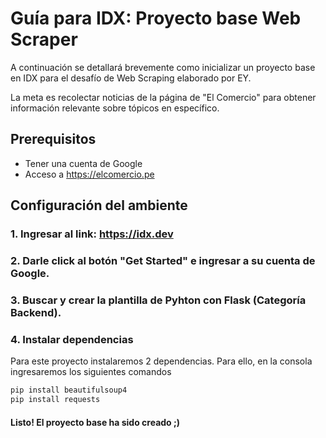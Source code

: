 # Guía para IDX: Proyecto base Web Scraper

A continuación se detallará brevemente como inicializar un proyecto base en IDX para el desafío de Web Scraping elaborado por EY.

La meta es recolectar noticias de la página de "El Comercio" para obtener información relevante sobre tópicos en específico.

## Prerequisitos

- Tener una cuenta de Google
- Acceso a https://elcomercio.pe

## Configuración del ambiente

### 1. Ingresar al link: https://idx.dev
### 2. Darle click al botón "Get Started" e ingresar a su cuenta de Google.
### 3. Buscar y crear la plantilla de Pyhton con Flask (Categoría Backend).
### 4. Instalar dependencias

Para este proyecto instalaremos 2 dependencias. Para ello, en la consola ingresaremos los siguientes comandos

```bash
pip install beautifulsoup4
pip install requests
```

#### Listo! El proyecto base ha sido creado ;)